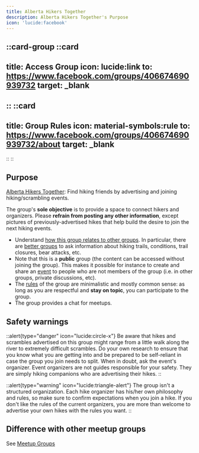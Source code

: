 ```yaml
---
title: Alberta Hikers Together
description: Alberta Hikers Together's Purpose
icon: 'lucide:facebook'
---
```


::card-group
  ::card
  ---
  title: Access Group
  icon: lucide:link
  to: https://www.facebook.com/groups/406674690939732
  target: _blank
  ---
  ::
  ::card
  ---
  title: Group Rules
  icon: material-symbols:rule
  to: https://www.facebook.com/groups/406674690939732/about
  target: _blank
  ---
  ::
::

## Purpose

[Alberta Hikers Together](https://www.facebook.com/groups/albertahikerstogether): Find hiking friends by advertising and joining hiking/scrambling events. 

The group's **sole objective** is to provide a space to connect hikers and organizers. Please **refrain from posting any other information**, except pictures of previously-advertised hikes that help build the desire to join the next hiking events.
- Understand [how this group relates to other groups](https://www.alberta-hiking-resources.org/hiking-groups/group-info/alberta-hikers-together). In particular, there are [better groups](/hiking-groups/by-category/practical-information) to ask information about hiking trails, conditions, trail closures, bear attacks, etc.
- Note that this is a **public** group (the content can be accessed without joining the group). This makes it possible for instance to create and 
  share an [event](https://www.facebook.com/groups/albertahikerstogether/events/) to people who are not members of the group (i.e. in other groups, private discussions, etc).
- The [rules](https://www.facebook.com/groups/albertahikerstogether/about) of the group are minimalistic and mostly common sense: as long as you are respectful and **stay on topic**, you can participate to the group.
- The group provides a chat for meetups.

## Safety warnings

::alert{type="danger" icon="lucide:circle-x"}
  Be aware that hikes and scrambles advertised on this group might range from a little walk along the river to extremely difficult scrambles. Do your own research to ensure that you know what you are getting into and be prepared to be self-reliant in case the group you join needs to split. When in doubt, ask the event's organizer. Event organizers are not guides responsible for your safety. They are simply hiking companions who are advertising their hikes.
::

::alert{type="warning" icon="lucide:triangle-alert"}
The group isn't a structured organization. Each hike organizer has his/her own philosophy and rules, so make sure to confirm expectations when you join a hike. If you don't like the rules of the current organizers, you are more than welcome to advertise your own hikes with the rules you want.
::

## Difference with other meetup groups

See [Meetup Groups](/hiking-groups/by-category/meetups)